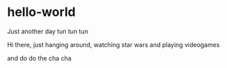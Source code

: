 # hello-world
Just another day tun tun tun

Hi there, just hanging around, watching star wars and playing videogames

and do do the cha cha
